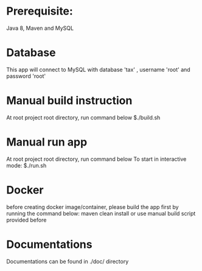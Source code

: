 # Prerequisite:
Java 8, Maven and MySQL

# Database
This app will connect to MySQL with database 'tax' , username 'root' and password 'root'

# Manual build instruction
At root project root directory, run command below
$./build.sh

# Manual run app
At root project root directory, run command below
To start in interactive mode:
$./run.sh

# Docker
before creating docker image/container, please build the app first by running the command below:
maven clean install
or
use manual build script provided before

# Documentations
Documentations can be found in ./doc/ directory
